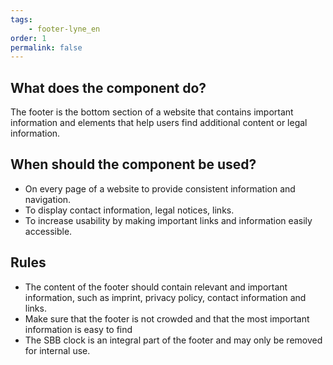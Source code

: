 ```yaml
---
tags: 
    - footer-lyne_en
order: 1
permalink: false
---
```


## What does the component do?
The footer is the bottom section of a website that contains important information and elements that help users find additional content or legal information.

## When should the component be used?
* On every page of a website to provide consistent information and navigation.
* To display contact information, legal notices, links.
* To increase usability by making important links and information easily accessible.

## Rules

* The content of the footer should contain relevant and important information, such as imprint, privacy policy, contact information and links.
* Make sure that the footer is not crowded and that the most important information is easy to find
* The SBB clock is an integral part of the footer and may only be removed for internal use.